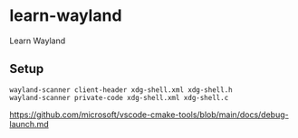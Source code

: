 # learn-wayland
Learn Wayland

## Setup
```
wayland-scanner client-header xdg-shell.xml xdg-shell.h
wayland-scanner private-code xdg-shell.xml xdg-shell.c
```

https://github.com/microsoft/vscode-cmake-tools/blob/main/docs/debug-launch.md
